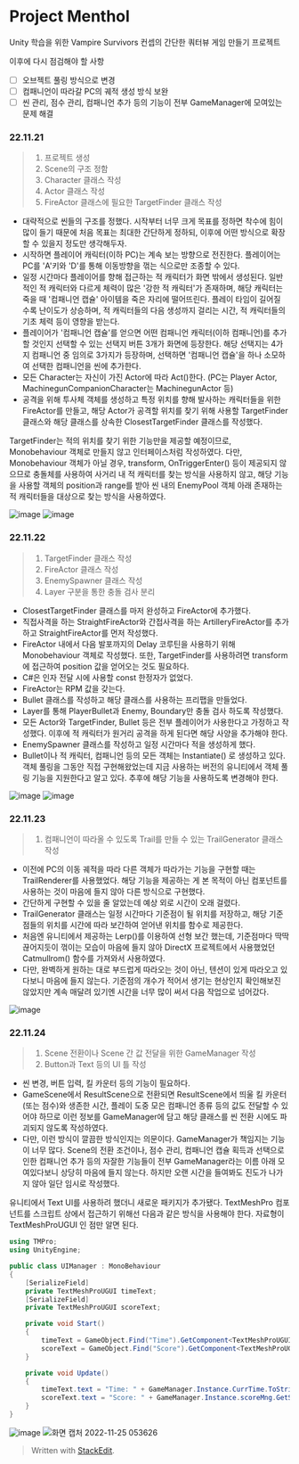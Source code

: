 # Project Menthol
Unity 학습을 위한 Vampire Survivors 컨셉의 간단한 쿼터뷰 게임 만들기 프로젝트

이후에 다시 점검해야 할 사항

 - [ ] 오브젝트 풀링 방식으로 변경
 - [ ] 컴패니언이 따라갈 PC의 궤적 생성 방식 보완
 - [ ] 씬 관리, 점수 관리, 컴패니언 추가 등의 기능이 전부 GameManager에 모여있는 문제 해결

### 22.11.21
> 1. 프로젝트  생성
> 2. Scene의 구조 정함
> 3. Character 클래스 작성
> 4. Actor 클래스 작성
> 5. FireActor 클래스에 필요한 TargetFinder 클래스 작성

 - 대략적으로 씬들의 구조를 정했다. 시작부터 너무 크게 목표를 정하면 착수에 힘이 많이 들기 때문에 처음 목표는 최대한 간단하게 정하되, 이후에 어떤 방식으로 확장할 수 있을지 정도만 생각해두자.
 - 시작하면 플레이어 캐릭터(이하 PC)는 계속 보는 방향으로 전진한다. 플레이어는 PC를 'A'키와 'D'를 통해 이동방향을 꺾는 식으로만 조종할 수 있다.
 - 일정 시간마다 플레이어를 향해 접근하는 적 캐릭터가 화면 밖에서 생성된다. 일반적인 적 캐릭터와 다르게 체력이 많은 '강한 적 캐릭터'가 존재하며, 해당 캐릭터는 죽을 때 '컴패니언 캡슐' 아이템을 죽은 자리에 떨어뜨린다. 플레이 타임이 길어질 수록 난이도가 상승하며, 적 캐릭터들의 다음 생성까지 걸리는 시간, 적 캐릭터들의 기초 체력 등이 영향을 받는다.
- 플레이어가 '컴패니언 캡슐'를 얻으면 어떤 컴패니언 캐릭터(이하 컴패니언)를 추가할 것인지 선택할 수 있는 선택지 버튼 3개가 화면에 등장한다. 해당 선택지는 4가지 컴패니언 중 임의로 3가지가 등장하며, 선택하면 '컴패니언 캡슐'을 하나 소모하여 선택한 컴패니언을 씬에 추가한다.
- 모든 Character는 자신이 가진 Actor에 따라 Act()한다. (PC는 Player Actor, MachinegunCompanionCharacter는 MachinegunActor 등)
- 공격을 위해 투사체 객체를 생성하고 특정 위치를 향해 발사하는 캐릭터들을 위한 FireActor를 만들고, 해당 Actor가 공격할 위치를 찾기 위해 사용할 TargetFinder 클래스와 해당 클래스를 상속한 ClosestTargetFinder 클래스를 작성했다.

TargetFinder는 적의 위치를 찾기 위한 기능만을 제공할 예정이므로, Monobehaviour 객체로 만들지 않고 인터페이스처럼 작성하였다.
다만, Monobehaviour 객체가 아닐 경우, transform, OnTriggerEnter() 등이 제공되지 않으므로 충돌체를 사용하여 사거리 내 적 캐릭터를 찾는 방식을 사용하지 않고, 해당 기능을 사용할 객체의 position과 range를 받아 씬 내의 EnemyPool 객체 아래 존재하는 적 캐릭터들을 대상으로 찾는 방식을 사용하였다.

![image](https://user-images.githubusercontent.com/21697638/203860604-5eff85d5-6a72-4a14-9a3a-24e662df0926.png)
![image](https://user-images.githubusercontent.com/21697638/203860555-7f1e5a1d-9e4a-4eeb-97d2-0097c9a37865.png)

### 22.11.22

> 1. TargetFinder 클래스 작성
> 2. FireActor 클래스 작성
> 3. EnemySpawner 클래스 작성
> 4. Layer 구분을 통한 충돌 검사 분리

 - ClosestTargetFinder 클래스를 마저 완성하고 FireActor에 추가했다.
 - 직접사격을 하는 StraightFireActor와 간접사격을 하는 ArtilleryFireActor를 추가하고 StraightFireActor를 먼저 작성했다.
 - FireActor 내에서 다음 발포까지의 Delay 코루틴을 사용하기 위해 Monobehaviour 객체로 작성했다. 또한, TargetFinder를 사용하려면 transform에 접근하여 position 값을 얻어오는 것도 필요하다.
 - C#은 인자 전달 시에 사용할 const 한정자가 없었다.
 - FireActor는 RPM 값을 갖는다.
 - Bullet 클래스를 작성하고 해당 클래스를 사용하는 프리팹을 만들었다.
 - Layer를 통해 PlayerBullet과 Enemy, Boundary만 충돌 검사 하도록 작성했다.
 - 모든 Actor와 TargetFinder, Bullet 등은 전부 플레이어가 사용한다고 가정하고 작성했다. 이후에 적 캐릭터가 원거리 공격을 하게 된다면 해당 사양을 추가해야 한다.
 - EnemySpawner 클래스를 작성하고 일정 시간마다 적을 생성하게 했다.
 - Bullet이나 적 캐릭터, 컴패니언 등의 모든 객체는 Instantiate() 로 생성하고 있다. 객체 풀링을 그동안 직접 구현해왔었는데 지금 사용하는 버전의 유니티에서 객체 풀링 기능을 지원한다고 알고 있다. 추후에 해당 기능을 사용하도록 변경해야 한다.

![image](https://user-images.githubusercontent.com/21697638/203860713-0df34591-facb-42cc-9a82-0c8cc5fe118c.png)
![image](https://user-images.githubusercontent.com/21697638/203861064-ac11dd49-87cb-4ded-b145-cfa699cc5264.png)

### 22.11.23

> 1. 컴패니언이 따라올 수 있도록 Trail를 만들 수 있는 TrailGenerator 클래스 작성

- 이전에 PC의 이동 궤적을 따라 다른 객체가 따라가는 기능을 구현할 때는 TrailRenderer를 사용했었다. 해당 기능을 제공하는 게 본 목적이 아닌 컴포넌트를 사용하는 것이 마음에 들지 않아 다른 방식으로 구현했다.
- 간단하게 구현할 수 있을 줄 알았는데 예상 외로 시간이 오래 걸렸다.
- TrailGenerator 클래스는 일정 시간마다 기준점이 될 위치를 저장하고, 해당 기준점들의 위치를 시간에 따라 보간하여 얻어낸 위치를 함수로 제공한다.
- 처음엔 유니티에서 제공하는 Lerp()를 이용하여 선형 보간 했는데, 기준점마다 딱딱 끊어지듯이 꺾이는 모습이 마음에 들지 않아 DirectX 프로젝트에서 사용했었던 Catmullrom() 함수를 가져와서 사용하였다.
- 다만, 완벽하게 원하는 대로 부드럽게 따라오는 것이 아닌, 텐션이 있게 따라오고 있다보니 마음에 들지 않는다. 기준점의 개수가 적어서 생기는 현상인지 확인해보진 않았지만 계속 매달려 있기엔 시간을 너무 많이 써서 다음 작업으로 넘어갔다.

![image](https://user-images.githubusercontent.com/21697638/203861072-3d12132f-4b10-4e04-beb6-168b2eb56d6f.png)

### 22.11.24

> 1. Scene 전환이나 Scene 간 값 전달을 위한 GameManager 작성
> 2. Button과 Text 등의 UI 틀 작성

- 씬 변경, 버튼 입력, 킬 카운터 등의 기능이 필요하다.
- GameScene에서 ResultScene으로 전환되면 ResultScene에서 띄울 킬 카운터(또는 점수)와 생존한 시간, 플레이 도중 모은 컴패니언 종류 등의 값도 전달할 수 있어야 하므로 이런 정보를 GameManager에 담고 해당 클래스를 씬 전환 시에도 파괴되지 않도록 작성하였다.
- 다만, 이런 방식이 깔끔한 방식인지는 의문이다. GameManager가 책임지는 기능이 너무 많다. Scene의 전환 조건이나, 점수 관리, 컴패니언 캡슐 획득과 선택으로 인한 컴패니언 추가 등의 자잘한 기능들이 전부 GameManager라는 이름 아래 모여있다보니 상당히 마음에 들지 않는다. 하지만 오랜 시간을 들여봐도 진도가 나가지 않아 일단 임시로 작성했다.

유니티에서 Text UI를 사용하려 했더니 새로운 패키지가 추가됐다. TextMeshPro 컴포넌트를 스크립트 상에서 접근하기 위해선 다음과 같은 방식을 사용해야 한다.
자료형이 TextMeshProUGUI 인 점만 알면 된다.
```C#
using TMPro;
using UnityEngine;

public class UIManager : MonoBehaviour
{
    [SerializeField]
    private TextMeshProUGUI timeText;
    [SerializeField]
    private TextMeshProUGUI scoreText;

    private void Start()
    {
        timeText = GameObject.Find("Time").GetComponent<TextMeshProUGUI>();
        scoreText = GameObject.Find("Score").GetComponent<TextMeshProUGUI>();
    }

    private void Update()
    {
        timeText.text = "Time: " + GameManager.Instance.CurrTime.ToString("F0");
        scoreText.text = "Score: " + GameManager.Instance.scoreMng.GetScore();
    }
}
```
![image](https://user-images.githubusercontent.com/21697638/203861076-842d4753-3890-4bd5-a811-b6e66c55b6f6.png)
![화면 캡처 2022-11-25 053626](https://user-images.githubusercontent.com/21697638/203867523-a06ca0ed-d2ef-46fd-95d2-79cbe512cddb.png)


> Written with [StackEdit](https://stackedit.io/).